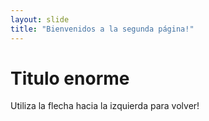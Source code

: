 ```yaml
---
layout: slide
title: "Bienvenidos a la segunda página!"
---
```

# Titulo enorme
Utiliza la flecha hacia la izquierda para volver!
